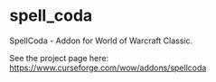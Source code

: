 # spell_coda
SpellCoda  - Addon for World of Warcraft Classic.

See the project page here: https://www.curseforge.com/wow/addons/spellcoda
